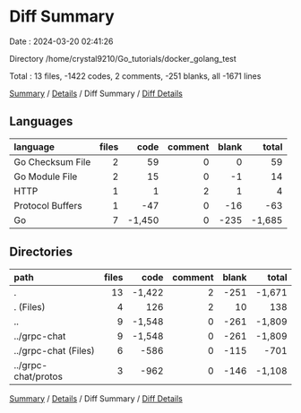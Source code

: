 # Diff Summary

Date : 2024-03-20 02:41:26

Directory /home/crystal9210/Go_tutorials/docker_golang_test

Total : 13 files,  -1422 codes, 2 comments, -251 blanks, all -1671 lines

[Summary](results.md) / [Details](details.md) / Diff Summary / [Diff Details](diff-details.md)

## Languages
| language | files | code | comment | blank | total |
| :--- | ---: | ---: | ---: | ---: | ---: |
| Go Checksum File | 2 | 59 | 0 | 0 | 59 |
| Go Module File | 2 | 15 | 0 | -1 | 14 |
| HTTP | 1 | 1 | 2 | 1 | 4 |
| Protocol Buffers | 1 | -47 | 0 | -16 | -63 |
| Go | 7 | -1,450 | 0 | -235 | -1,685 |

## Directories
| path | files | code | comment | blank | total |
| :--- | ---: | ---: | ---: | ---: | ---: |
| . | 13 | -1,422 | 2 | -251 | -1,671 |
| . (Files) | 4 | 126 | 2 | 10 | 138 |
| .. | 9 | -1,548 | 0 | -261 | -1,809 |
| ../grpc-chat | 9 | -1,548 | 0 | -261 | -1,809 |
| ../grpc-chat (Files) | 6 | -586 | 0 | -115 | -701 |
| ../grpc-chat/protos | 3 | -962 | 0 | -146 | -1,108 |

[Summary](results.md) / [Details](details.md) / Diff Summary / [Diff Details](diff-details.md)
